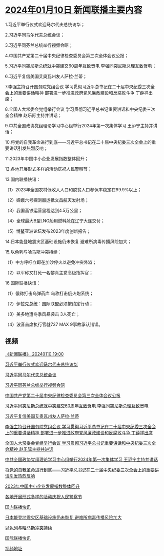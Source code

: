 # [2024年01月10日 新闻联播主要内容](https://tv.cctv.com/lm/xwlb/day/20240110.shtml)

1.习近平举行仪式欢迎马尔代夫总统访华；

2.习近平同马尔代夫总统会谈；

3.习近平同芬兰总统举行视频会晤；

4.中国共产党第二十届中央纪律检查委员会第三次全体会议公报；

5.习近平同突尼斯总统就中突建交60周年互致贺电 李强同突尼斯总理互致贺电；

6.习近平复信美国艾奥瓦州友人萨拉·兰蒂；

7.李强主持召开国务院党组会议 学习贯彻习近平总书记在二十届中央纪委三次全会上的重要讲话精神 部署进一步推进政府党风廉政建设和反腐败斗争 丁薛祥出席；

8.全国人大常委会党组举行会议 学习贯彻习近平总书记重要讲话和中央纪委三次全会精神 赵乐际主持并讲话；

9.中共全国政协党组理论学习中心组举行2024年第一次集体学习 王沪宁主持并讲话；

10.将党的自我革命进行到底——习近平总书记在二十届中央纪委三次全会上的重要讲话引发热烈反响；

11.2023年中国中小企业发展指数整体回升；

12.各地开展形式多样的活动庆祝人民警察节；

13.国内联播快讯：

（1）2023年全国农村低收入人口和脱贫人口参保率稳定在99.9%以上；

（2）嫦娥六号探测器运抵文昌航天发射场；

（3）我国高铁运营里程达到4.5万公里；

（4）全球最大B型LNG船用燃料舱在辽宁大连交付；

（5）博鳌亚洲论坛发布2023年度创新报告；

14.日本能登地震灾区基础设施仍未恢复 避难所病毒传播风险加大；

15.以色列与哈马斯冲突持续：

（1）中方呼吁立即在加沙停火以避免冲突外溢；

（2）以军称又打死一名黎真主党高级指挥官；

16.国际联播快讯：

（1）俄称打击乌弹药库 乌称打击俄火炮系统；

（2）伊拉克总统：国际联盟必须按约定行动；

（3）美多地遭冬季风暴袭击 3人死亡；

（4）波音首席执行官就737 MAX 9事故承认错误。

## 视频

[《新闻联播》 20240110 19:00](https://tv.cctv.com/2024/01/10/VIDExzQklWK0Ip77TbYWxeZy240110.shtml)

[习近平举行仪式欢迎马尔代夫总统访华](https://tv.cctv.com/2024/01/10/VIDEj911JtAngrwgryMjlbL8240110.shtml)

[习近平同马尔代夫总统会谈](https://tv.cctv.com/2024/01/10/VIDEYz4OYNMwne7nKM0kw4sl240110.shtml)

[习近平同芬兰总统举行视频会晤](https://tv.cctv.com/2024/01/10/VIDE3zTQtf3VnnBbsAfC2xUS240110.shtml)

[中国共产党第二十届中央纪律检查委员会第三次全体会议公报](https://tv.cctv.com/2024/01/10/VIDEa3ve8b724ewk0lqIzRpC240110.shtml)

[习近平同突尼斯总统就中突建交60周年互致贺电 李强同突尼斯总理互致贺电](https://tv.cctv.com/2024/01/10/VIDESe59gDGmCj4RwdvI3qqc240110.shtml)

[习近平复信美国艾奥瓦州友人萨拉·兰蒂](https://tv.cctv.com/2024/01/10/VIDEjrT73jN9PSARd5spq41i240110.shtml)

[李强主持召开国务院党组会议 学习贯彻习近平总书记在二十届中央纪委三次全会上的重要讲话精神 部署进一步推进政府党风廉政建设和反腐败斗争 丁薛祥出席](https://tv.cctv.com/2024/01/10/VIDEOCojoLkFRgE0Vm3WRjP3240110.shtml)

[全国人大常委会党组举行会议 学习贯彻习近平总书记重要讲话和中央纪委三次全会精神 赵乐际主持并讲话](https://tv.cctv.com/2024/01/10/VIDEn7DVDWIz6KlCCJRjTknU240110.shtml)

[中共全国政协党组理论学习中心组举行2024年第一次集体学习 王沪宁主持并讲话](https://tv.cctv.com/2024/01/10/VIDEFnE0X9C3vMPu95b0XcAN240110.shtml)

[将党的自我革命进行到底——习近平总书记在二十届中央纪委三次全会上的重要讲话引发热烈反响](https://tv.cctv.com/2024/01/10/VIDEGCmdnZNBrIn9yrDKtNv0240110.shtml)

[2023年中国中小企业发展指数整体回升](https://tv.cctv.com/2024/01/10/VIDEcljmJxVvFy5SUwQ08cJM240110.shtml)

[各地开展形式多样的活动庆祝人民警察节](https://tv.cctv.com/2024/01/10/VIDENoVW1Dv9RVXoGcW4GelJ240110.shtml)

[国内联播快讯](https://tv.cctv.com/2024/01/10/VIDEIdqkA8MunYQKNMZuOco0240110.shtml)

[日本能登地震灾区基础设施仍未恢复 避难所病毒传播风险加大](https://tv.cctv.com/2024/01/10/VIDEhzJNucTgSMCnX9ogH43j240110.shtml)

[以色列与哈马斯冲突持续](https://tv.cctv.com/2024/01/10/VIDEOuG4Gz3UC0VFmAFTuOPL240110.shtml)

[国际联播快讯](https://tv.cctv.com/2024/01/10/VIDEQki3F3ptiF2PfWZ1axjY240110.shtml)

[视频地址](https://tv.cctv.com/lm/xwlb/day/20240110.shtml) 

